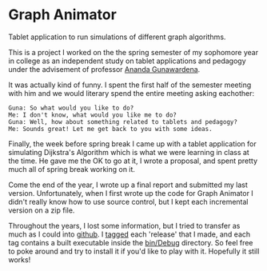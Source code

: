 Graph Animator
==============

Tablet application to run simulations of different graph algorithms.

This is a project I worked on the the spring semester of my sophomore year in college as an independent study on tablet applications and pedagogy under the advisement of professor [Ananda Gunawardena](http://www.cs.cmu.edu/~guna/).

It was actually kind of funny.  I spent the first half of the semester meeting with him and we would literary spend the entire meeting asking eachother:

```
Guna: So what would you like to do?
Me: I don't know, what would you like me to do?
Guna: Well, how about something related to tablets and pedagogy?
Me: Sounds great! Let me get back to you with some ideas.
```

Finally, the week before spring break I came up with a tablet application for simulating Dijkstra's Algorithm which is what we were learning in class at the time.  He gave me the OK to go at it, I wrote a proposal, and spent pretty much all of spring break working on it.

Come the end of the year, I wrote up a final report and submitted my last version.  Unfortunately, when I first wrote up the code for Graph Animator I didn't really know how to use source control, but I kept each incremental version on a zip file.

Throughout the years, I lost some information, but I tried to transfer as much as I could into [github](https://github.com/mdayaram/graph-animator/).  I [tagged](https://github.com/mdayaram/graph-animator/tags) each 'release' that I made, and each tag contains a built executable inside the [bin/Debug](https://github.com/mdayaram/graph-animator/blob/master/bin/Debug/GraphAnimator.exe) directory.  So feel free to poke around and try to install it if you'd like to play with it.  Hopefully it still works!
